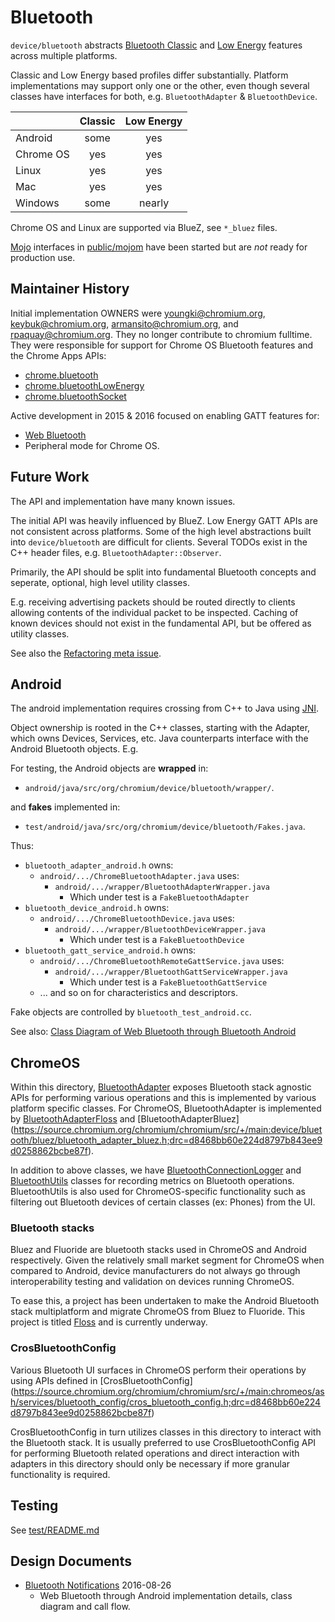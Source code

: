 # Bluetooth

`device/bluetooth` abstracts
[Bluetooth Classic](https://en.wikipedia.org/wiki/Bluetooth) and
[Low Energy](https://en.wikipedia.org/wiki/Bluetooth_low_energy) features
across multiple platforms.

Classic and Low Energy based profiles differ substantially. Platform
implementations may support only one or the other, even though several classes
have interfaces for both, e.g. `BluetoothAdapter` & `BluetoothDevice`.

|           | Classic |  Low Energy |
|-----------|:-------:|:-----------:|
| Android   |   some  |     yes     |
| Chrome OS |   yes   |     yes     |
| Linux     |   yes   |     yes     |
| Mac       |   yes   |     yes     |
| Windows   |   some  |    nearly   |

Chrome OS and Linux are supported via BlueZ, see `*_bluez` files.

[Mojo](https://www.chromium.org/developers/design-documents/mojo)
interfaces in [public/mojom](public/mojom) have been started
but are *not* ready for production use.


## Maintainer History

Initial implementation OWNERS were youngki@chromium.org, keybuk@chromium.org,
armansito@chromium.org, and rpaquay@chromium.org. They no longer contribute to
chromium fulltime. They were responsible for support for Chrome OS Bluetooth
features and the Chrome Apps APIs:

* [chrome.bluetooth](https://developer.chrome.com/apps/bluetooth)
* [chrome.bluetoothLowEnergy](https://developer.chrome.com/apps/bluetoothLowEnergy)
* [chrome.bluetoothSocket](https://developer.chrome.com/apps/bluetoothSocket)

Active development in 2015 & 2016 focused on enabling GATT features for:

* [Web Bluetooth](https://crbug.com/419413)
* Peripheral mode for Chrome OS.

## Future Work

The API and implementation have many known issues.

The initial API was heavily influenced by BlueZ.  Low Energy GATT APIs are not
consistent across platforms.  Some of the high level abstractions built into
`device/bluetooth` are difficult for clients.  Several TODOs exist in the C++
header files, e.g. `BluetoothAdapter::Observer`.

Primarily, the API should be split into fundamental Bluetooth concepts and
seperate, optional, high level utility classes.

E.g. receiving advertising packets should be routed directly to clients allowing
contents of the individual packet to be inspected.  Caching of known devices
should not exist in the fundamental API, but be offered as utility classes.

See also the [Refactoring meta issue](https://crbug.com/580406).


## Android

The android implementation requires crossing from C++ to Java using
[JNI](https://www.chromium.org/developers/design-documents/android-jni).

Object ownership is rooted in the C++ classes, starting with the Adapter, which
owns Devices, Services, etc. Java counterparts interface with the Android
Bluetooth objects. E.g.

For testing, the Android objects are __wrapped__ in:
* `android/java/src/org/chromium/device/bluetooth/wrapper/`.

and __fakes__ implemented in:
* `test/android/java/src/org/chromium/device/bluetooth/Fakes.java`.

Thus:

* `bluetooth_adapter_android.h` owns:
    * `android/.../ChromeBluetoothAdapter.java` uses:
        * `android/.../wrapper/BluetoothAdapterWrapper.java`
            * Which under test is a `FakeBluetoothAdapter`
* `bluetooth_device_android.h` owns:
    * `android/.../ChromeBluetoothDevice.java` uses:
        * `android/.../wrapper/BluetoothDeviceWrapper.java`
            * Which under test is a `FakeBluetoothDevice`
* `bluetooth_gatt_service_android.h` owns:
    * `android/.../ChromeBluetoothRemoteGattService.java` uses:
        * `android/.../wrapper/BluetoothGattServiceWrapper.java`
            * Which under test is a `FakeBluetoothGattService`
    * ... and so on for characteristics and descriptors.

Fake objects are controlled by `bluetooth_test_android.cc`.

See also: [Class Diagram of Web Bluetooth through Bluetooth Android][Class]

[Class]: https://www.chromium.org/developers/design-documents/bluetooth-design-docs/web-bluetooth-through-bluetooth-android-class-diagram/

## ChromeOS
Within this directory, [BluetoothAdapter](https://source.chromium.org/chromium/chromium/src/+/main:device/bluetooth/bluetooth_adapter.h;drc=d8468bb60e224d8797b843ee9d0258862bcbe87f) exposes Bluetooth stack agnostic APIs for performing various operations and this is implemented by various platform specific classes. For ChromeOS, BluetoothAdapter is implemented by [BluetoothAdapterFloss](https://source.chromium.org/chromium/chromium/src/+/main:device/bluetooth/floss/bluetooth_adapter_floss.h;drc=d8468bb60e224d8797b843ee9d0258862bcbe87f) and [BluetoothAdapterBluez] (https://source.chromium.org/chromium/chromium/src/+/main:device/bluetooth/bluez/bluetooth_adapter_bluez.h;drc=d8468bb60e224d8797b843ee9d0258862bcbe87f).

In addition to above classes, we have [BluetoothConnectionLogger](https://source.chromium.org/chromium/chromium/src/+/main:device/bluetooth/chromeos/bluetooth_connection_logger.h;drc=d8468bb60e224d8797b843ee9d0258862bcbe87f) and [BluetoothUtils](https://source.chromium.org/chromium/chromium/src/+/main:device/bluetooth/chromeos/bluetooth_utils.h;drc=d8468bb60e224d8797b843ee9d0258862bcbe87f) classes for recording metrics on Bluetooth operations. BluetoothUtils is also used for ChromeOS-specific functionality such as filtering out Bluetooth devices of certain classes (ex: Phones) from the UI.

### Bluetooth stacks
Bluez and Fluoride are bluetooth stacks used in ChromeOS and Android respectively. Given the relatively small market segment for ChromeOS when compared to Android, device manufacturers do not always go through interoperability testing
and validation on devices running ChromeOS.

To ease this, a project has been undertaken to make the Android Bluetooth stack multiplatform and migrate ChromeOS
from Bluez to Fluoride. This project is titled [Floss](https://sites.google.com/corp/google.com/flossproject/home) and is currently underway.

### CrosBluetoothConfig

Various Bluetooth UI surfaces in ChromeOS perform their operations by using APIs defined in
[CrosBluetoothConfig] (https://source.chromium.org/chromium/chromium/src/+/main:chromeos/ash/services/bluetooth_config/cros_bluetooth_config.h;drc=d8468bb60e224d8797b843ee9d0258862bcbe87f)

CrosBluetoothConfig in turn utilizes classes in this directory to interact with the Bluetooth stack. It is usually preferred to use CrosBluetoothConfig API for performing Bluetooth related operations and direct interaction with adapters in this directory should only be necessary if more granular functionality is required.

## Testing
See [test/README.md](test/README.md)


## Design Documents

* [Bluetooth Notifications](https://docs.google.com/document/d/1guBtAnQUP8ZoZre4VQGrjR5uX0ZYxfK-lwKNeqY0-z4/edit?usp=sharing) 2016-08-26
    * Web Bluetooth through Android implementation details, class diagram and
      call flow.
